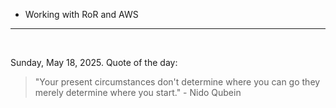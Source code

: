 - Working with RoR and AWS

---

<br>

<!-- quote_marker -->
Sunday, May 18, 2025. Quote of the day:

> "Your present circumstances don't determine where you can go they merely determine where you start." - Nido Qubein
